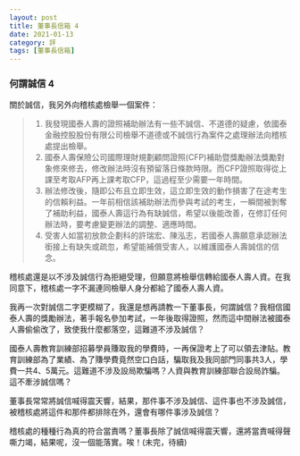 ```yaml
---
layout: post
title: 董事長信箱 4
date: 2021-01-13
category: 評
tags: [董事長信箱]
---
```


### 何謂誠信 4

關於誠信，我另外向稽核處檢舉一個案件：


> 1. 我發現國泰人壽的證照補助辦法有一些不誠信、不道德的疑慮，依國泰金融控股股份有限公司檢舉不道德或不誠信行為案件之處理辦法向稽核處提出檢舉。
> 2. 國泰人壽保險公司國際理財規劃顧問證照(CFP)補助暨獎勵辦法獎勵對象修來修去，修改辦法時沒有預留落日條款時限。而CFP證照取得從上課至考取AFP再上課考取CFP，這過程至少需要一年時間。
> 3. 辦法修改後，隨即公布且立即生效，這立即生效的動作損害了在途考生的信賴利益。一年前相信該補助辦法而參與考試的考生，一瞬間被剝奪了補助利益，國泰人壽這行為有缺誠信，希望以後能改善，在修訂任何辦法時，要考慮變更辦法的調整、適應時間。
> 4. 受害人如當初放款企劃科的許瑞宏、陳泓志，若國泰人壽願意承認辦法銜接上有缺失或疏忽，希望能補償受害人，以維護國泰人壽誠信的信念。


稽核處還是以不涉及誠信行為拒絕受理，但願意將檢舉信轉給國泰人壽人資。在我同意下，稽核處一字不漏連同檢舉人身分都給了國泰人壽人資。

我再一次對誠信二字更模糊了，我還是想再請教一下董事長，何謂誠信？我相信國泰人壽的獎勵辦法，著手報名參加考試，一年後取得證照，然而這中間辦法被國泰人壽偷偷改了，致使我什麼都落空，這難道不涉及誠信？

國泰人壽教育訓練部招募學員賺取我的學費時，一再保證考上了可以領去津貼。教育訓練部為了業績、為了賺學費竟然空口白話，騙取我及我同部門同事共3人，學費一共4、5萬元。這難道不涉及設局欺騙嗎？人資與教育訓練部聯合設局詐騙。這不牽涉誠信嗎？

董事長常常將誠信喊得震天響，結果，那件事不涉及誠信、這件事也不涉及誠信，被稽核處將這件和那件都排除在外，還會有哪件事涉及誠信？

稽核處的種種行為真的符合當責嗎？董事長除了誠信喊得震天響，還將當責喊得聲嘶力竭，結果呢，沒一個能落實。唉！(未完，待續)

